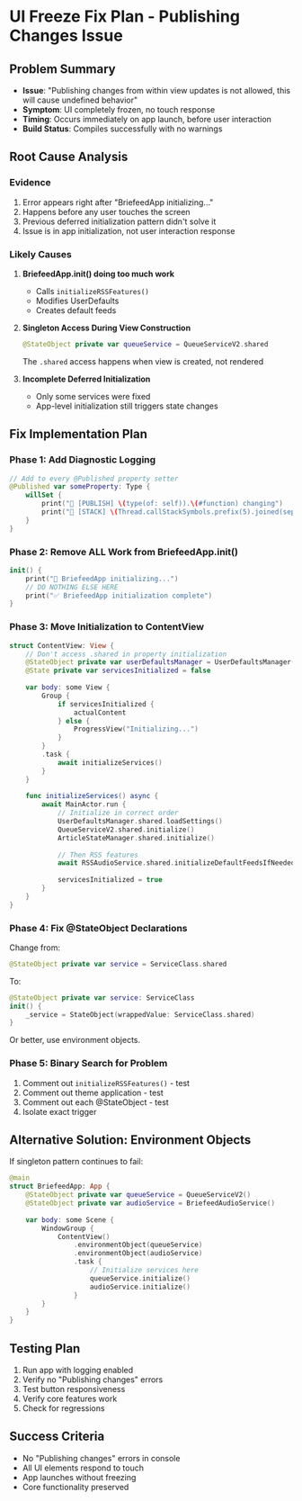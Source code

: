 # UI Freeze Fix Plan - Publishing Changes Issue

## Problem Summary
- **Issue**: "Publishing changes from within view updates is not allowed, this will cause undefined behavior"
- **Symptom**: UI completely frozen, no touch response
- **Timing**: Occurs immediately on app launch, before user interaction
- **Build Status**: Compiles successfully with no warnings

## Root Cause Analysis

### Evidence
1. Error appears right after "BriefeedApp initializing..."
2. Happens before any user touches the screen
3. Previous deferred initialization pattern didn't solve it
4. Issue is in app initialization, not user interaction response

### Likely Causes
1. **BriefeedApp.init() doing too much work**
   - Calls `initializeRSSFeatures()`
   - Modifies UserDefaults
   - Creates default feeds
   
2. **Singleton Access During View Construction**
   ```swift
   @StateObject private var queueService = QueueServiceV2.shared
   ```
   The `.shared` access happens when view is created, not rendered

3. **Incomplete Deferred Initialization**
   - Only some services were fixed
   - App-level initialization still triggers state changes

## Fix Implementation Plan

### Phase 1: Add Diagnostic Logging
```swift
// Add to every @Published property setter
@Published var someProperty: Type {
    willSet {
        print("🔴 [PUBLISH] \(type(of: self)).\(#function) changing")
        print("🔴 [STACK] \(Thread.callStackSymbols.prefix(5).joined(separator: "\n"))")
    }
}
```

### Phase 2: Remove ALL Work from BriefeedApp.init()
```swift
init() {
    print("🚀 BriefeedApp initializing...")
    // DO NOTHING ELSE HERE
    print("✅ BriefeedApp initialization complete")
}
```

### Phase 3: Move Initialization to ContentView
```swift
struct ContentView: View {
    // Don't access .shared in property initialization
    @StateObject private var userDefaultsManager = UserDefaultsManager()
    @State private var servicesInitialized = false
    
    var body: some View {
        Group {
            if servicesInitialized {
                actualContent
            } else {
                ProgressView("Initializing...")
            }
        }
        .task {
            await initializeServices()
        }
    }
    
    func initializeServices() async {
        await MainActor.run {
            // Initialize in correct order
            UserDefaultsManager.shared.loadSettings()
            QueueServiceV2.shared.initialize()
            ArticleStateManager.shared.initialize()
            
            // Then RSS features
            await RSSAudioService.shared.initializeDefaultFeedsIfNeeded()
            
            servicesInitialized = true
        }
    }
}
```

### Phase 4: Fix @StateObject Declarations
Change from:
```swift
@StateObject private var service = ServiceClass.shared
```

To:
```swift
@StateObject private var service: ServiceClass
init() {
    _service = StateObject(wrappedValue: ServiceClass.shared)
}
```

Or better, use environment objects.

### Phase 5: Binary Search for Problem
1. Comment out `initializeRSSFeatures()` - test
2. Comment out theme application - test
3. Comment out each @StateObject - test
4. Isolate exact trigger

## Alternative Solution: Environment Objects

If singleton pattern continues to fail:

```swift
@main
struct BriefeedApp: App {
    @StateObject private var queueService = QueueServiceV2()
    @StateObject private var audioService = BriefeedAudioService()
    
    var body: some Scene {
        WindowGroup {
            ContentView()
                .environmentObject(queueService)
                .environmentObject(audioService)
                .task {
                    // Initialize services here
                    queueService.initialize()
                    audioService.initialize()
                }
        }
    }
}
```

## Testing Plan
1. Run app with logging enabled
2. Verify no "Publishing changes" errors
3. Test button responsiveness
4. Verify core features work
5. Check for regressions

## Success Criteria
- No "Publishing changes" errors in console
- All UI elements respond to touch
- App launches without freezing
- Core functionality preserved
